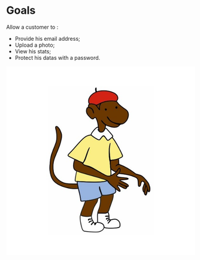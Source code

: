 # Goals
Allow a customer to :
- Provide his email address;
- Upload a photo;
- View his stats;
- Protect his datas with a password.

![Zephir](https://github.com/babar-dev/zephir/blob/master/Frontend/src/assets/zephir.jpg)
